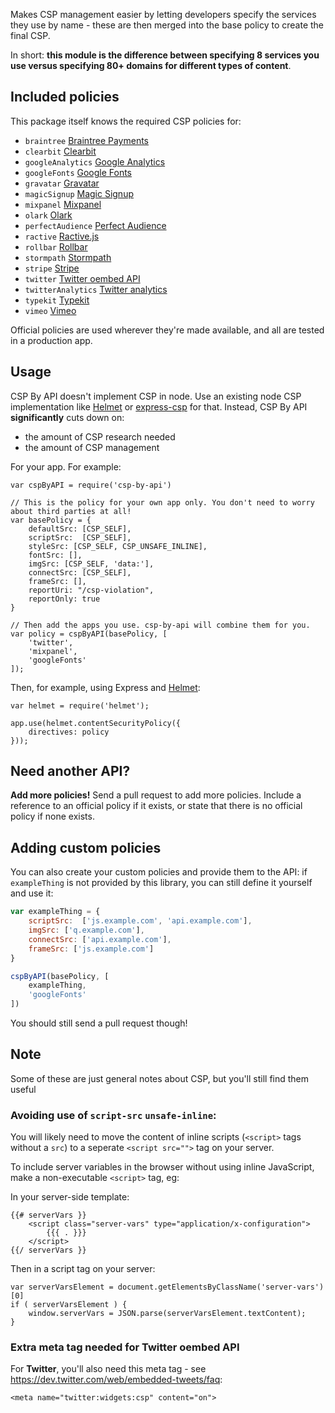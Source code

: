 Makes CSP management easier by letting developers specify the services they use by name - these are then merged into the base policy to create the final CSP.

In short: **this module is the difference between specifying 8 services you use versus specifying 80+ domains for different types of content**.

## Included policies

This package itself knows the required CSP policies for:

 - `braintree` [Braintree Payments](https://developers.braintreepayments.com/reference/client-reference/javascript/v2/best-practices#using-braintree.js-with-a-content-security-policy)
 - `clearbit` [Clearbit](https://clearbit.com/)
 - `googleAnalytics` [Google Analytics](https://www.google.co.uk/analytics/)
 - `googleFonts` [Google Fonts](https://www.google.com/fonts)
 - `gravatar` [Gravatar](https://en.gravatar.com/)
 - `magicSignup` [Magic Signup](https://magicsignup.com)
 - `mixpanel` [Mixpanel](https://mixpanel.com)
 - `olark` [Olark](https://olark.com)
 - `perfectAudience` [Perfect Audience](http://www.perfectaudience.com/)
 - `ractive` [Ractive.js](http://www.ractivejs.org/)
 - `rollbar` [Rollbar](https://rollbar.com)
 - `stormpath` [Stormpath](https://stormpath.com)
 - `stripe` [Stripe](https://stripe.com)
 - `twitter` [Twitter oembed API](https://dev.twitter.com/web/embedded-tweets)
 - `twitterAnalytics` [Twitter analytics](https://analytics.twitter.com)
 - `typekit` [Typekit](https://typekit.com)
 - `vimeo` [Vimeo](https://vimeo.com)

Official policies are used wherever they're made available, and all are tested in a production app.

## Usage

CSP By API doesn't implement CSP in node. Use an existing node CSP implementation like [Helmet](https://www.npmjs.com/package/helmet) or [express-csp](https://github.com/yahoo/express-csp) for that. Instead, CSP By API **significantly** cuts down on:

 - the amount of CSP research needed
 - the amount of CSP management

For your app. For example:

	var cspByAPI = require('csp-by-api')

	// This is the policy for your own app only. You don't need to worry about third parties at all!
	var basePolicy = {
		defaultSrc: [CSP_SELF],
		scriptSrc:  [CSP_SELF],
		styleSrc: [CSP_SELF, CSP_UNSAFE_INLINE],
		fontSrc: [],
		imgSrc: [CSP_SELF, 'data:'],
		connectSrc: [CSP_SELF],
		frameSrc: [],
		reportUri: "/csp-violation",
		reportOnly: true
	}

	// Then add the apps you use. csp-by-api will combine them for you.
	var policy = cspByAPI(basePolicy, [
		'twitter',
		'mixpanel',
		'googleFonts'
	]);

Then, for example, using Express and [Helmet](https://www.npmjs.com/package/helmet):

	var helmet = require('helmet');

	app.use(helmet.contentSecurityPolicy({
		directives: policy
	}));

## Need another API?

**Add more policies!** Send a pull request to add more policies. Include a reference to an official policy if it exists, or state that there is no official policy if none exists.

## Adding custom policies

You can also create your custom policies and provide them to the API: if `exampleThing` is not provided by this library, you can still define it yourself and use it:

```javascript
var exampleThing = {
	scriptSrc:  ['js.example.com', 'api.example.com'],
	imgSrc: ['q.example.com'],
	connectSrc: ['api.example.com'],
	frameSrc: ['js.example.com']
}

cspByAPI(basePolicy, [
	exampleThing,
	'googleFonts'
])
```

You should still send a pull request though!

## Note

Some of these are just general notes about CSP, but you'll still find them useful

### Avoiding use of `script-src` `unsafe-inline`:

You will likely need to move the content of inline scripts (`<script>` tags without a `src`) to a seperate `<script src="">` tag on your server.

To include server variables in the browser without using inline JavaScript, make a non-executable `<script>` tag, eg:

In your server-side template:

	{{# serverVars }}
		<script class="server-vars" type="application/x-configuration">
			{{{ . }}}
		</script>
	{{/ serverVars }}

Then in a script tag on your server:

	var serverVarsElement = document.getElementsByClassName('server-vars')[0]
	if ( serverVarsElement ) {
		window.serverVars = JSON.parse(serverVarsElement.textContent);
	}

### Extra meta tag needed for Twitter oembed API

For **Twitter**, you'll also need this meta tag - see https://dev.twitter.com/web/embedded-tweets/faq:

	<meta name="twitter:widgets:csp" content="on">
